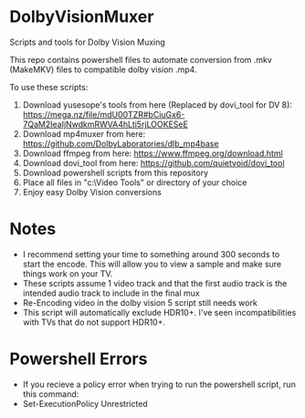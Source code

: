 # DolbyVisionMuxer
Scripts and tools for Dolby Vision Muxing

This repo contains powershell files to automate conversion from .mkv (MakeMKV) files to compatible dolby vision .mp4.

To use these scripts:
1) Download yusesope's tools from here (Replaced by dovi_tool for DV 8): https://mega.nz/file/mdU00TZR#bCiuGx6-7QaM2IeaIjNwdkmRWVA4hLti5rjLOOKESeE
2) Download mp4muxer from here: https://github.com/DolbyLaboratories/dlb_mp4base
3) Download ffmpeg from here: https://www.ffmpeg.org/download.html
4) Download dovi_tool from here: https://github.com/quietvoid/dovi_tool
5) Download powershell scripts from this repository
6) Place all files in "c:\Video Tools" or directory of your choice
7) Enjoy easy Dolby Vision conversions

# Notes
* I recommend setting your time to something around 300 seconds to start the encode.  This will allow you to view a sample and make sure things work on your TV.
* These scripts assume 1 video track and that the first audio track is the intended audio track to include in the final mux
* Re-Encoding video in the dolby vision 5 script still needs work
* This script will automatically exclude HDR10+.  I've seen incompatibilities with TVs that do not support HDR10+.

# Powershell Errors
* If you recieve a policy error when trying to run the powershell script, run this command:
* Set-ExecutionPolicy Unrestricted
